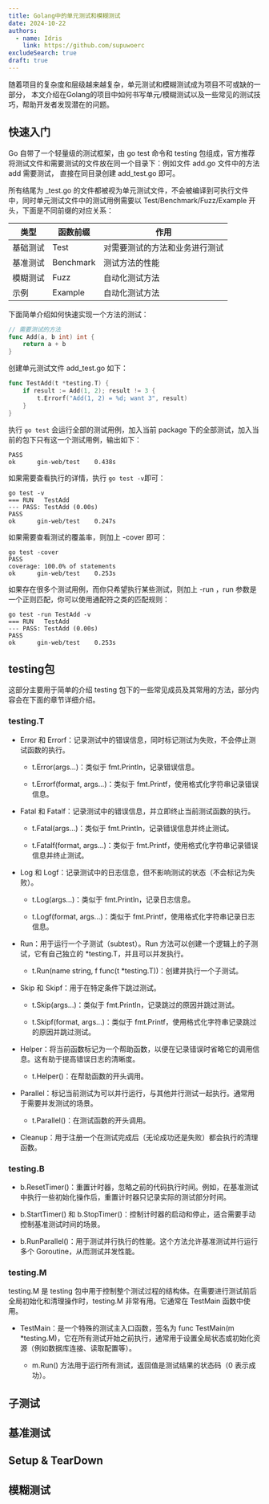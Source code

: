 ```yaml
---
title: Golang中的单元测试和模糊测试
date: 2024-10-22
authors:
  - name: Idris
    link: https://github.com/supuwoerc
excludeSearch: true
draft: true
---
```


随着项目的复杂度和层级越来越复杂，单元测试和模糊测试成为项目不可或缺的一部分，
本文介绍在Golang的项目中如何书写单元/模糊测试以及一些常见的测试技巧，帮助开发者发现潜在的问题。
<!--more-->

## 快速入门

Go 自带了一个轻量级的测试框架，由 go test 命令和 testing 包组成，官方推荐将测试文件和需要测试的文件放在同一个目录下：例如文件 add.go 文件中的方法 add 需要测试，
直接在同目录创建 add_test.go 即可。

所有结尾为 _test.go 的文件都被视为单元测试文件，不会被编译到可执行文件中，同时单元测试文件中的测试用例需要以 Test/Benchmark/Fuzz/Example 开头，下面是不同前缀的对应关系：

| 类型   | 函数前缀      | 作用              |
|------|-----------|-----------------|
| 基础测试 | Test      | 对需要测试的方法和业务进行测试 |
| 基准测试 | Benchmark | 测试方法的性能         |
| 模糊测试 | Fuzz      | 自动化测试方法         |
| 示例   | Example   | 自动化测试方法         |

下面简单介绍如何快速实现一个方法的测试：
```go {filename="add.go"}
// 需要测试的方法
func Add(a, b int) int {
    return a + b
}
```
创建单元测试文件 add_test.go 如下：
```go {filename="add_test.go"}
func TestAdd(t *testing.T) {
	if result := Add(1, 2); result != 3 {
		t.Errorf("Add(1, 2) = %d; want 3", result)
	}
}
```

执行 `go test` 会运行全部的测试用例，加入当前 package 下的全部测试，加入当前的包下只有这一个测试用例，输出如下：
```shell
PASS
ok      gin-web/test    0.438s
```

如果需要查看执行的详情，执行 `go test -v`即可：
```shell
go test -v
=== RUN   TestAdd
--- PASS: TestAdd (0.00s)
PASS
ok      gin-web/test    0.247s
```

如果需要查看测试的覆盖率，则加上 -cover 即可：
```shell
go test -cover
PASS
coverage: 100.0% of statements
ok      gin-web/test    0.253s
```

如果存在很多个测试用例，而你只希望执行某些测试，则加上 -run ，run 参数是一个正则匹配，你可以使用通配符之类的匹配规则：
```shell
go test -run TestAdd -v
=== RUN   TestAdd
--- PASS: TestAdd (0.00s)
PASS
ok      gin-web/test    0.253s
```
## testing包

这部分主要用于简单的介绍 testing 包下的一些常见成员及其常用的方法，部分内容会在下面的章节详细介绍。

### testing.T

* Error 和 Errorf：记录测试中的错误信息，同时标记测试为失败，不会停止测试函数的执行。

  * t.Error(args...)：类似于 fmt.Println，记录错误信息。
  
  * t.Errorf(format, args...)：类似于 fmt.Printf，使用格式化字符串记录错误信息。

* Fatal 和 Fatalf：记录测试中的错误信息，并立即终止当前测试函数的执行。

  * t.Fatal(args...)：类似于 fmt.Println，记录错误信息并终止测试。
  
  * t.Fatalf(format, args...)：类似于 fmt.Printf，使用格式化字符串记录错误信息并终止测试。

* Log 和 Logf：记录测试中的日志信息，但不影响测试的状态（不会标记为失败）。

  * t.Log(args...)：类似于 fmt.Println，记录日志信息。
  
  * t.Logf(format, args...)：类似于 fmt.Printf，使用格式化字符串记录日志信息。

* Run：用于运行一个子测试（subtest）。Run 方法可以创建一个逻辑上的子测试，它有自己独立的 *testing.T，并且可以并发执行。

  * t.Run(name string, f func(t *testing.T))：创建并执行一个子测试。

* Skip 和 Skipf：用于在特定条件下跳过测试。
  
  * t.Skip(args...)：类似于 fmt.Println，记录跳过的原因并跳过测试。
  
  * t.Skipf(format, args...)：类似于 fmt.Printf，使用格式化字符串记录跳过的原因并跳过测试。

* Helper：将当前函数标记为一个帮助函数，以便在记录错误时省略它的调用信息。这有助于提高错误日志的清晰度。
  
  * t.Helper()：在帮助函数的开头调用。

* Parallel：标记当前测试为可以并行运行，与其他并行测试一起执行。通常用于需要并发测试的场景。

  * t.Parallel()：在测试函数的开头调用。

* Cleanup：用于注册一个在测试完成后（无论成功还是失败）都会执行的清理函数。

    

### testing.B

* b.ResetTimer()：重置计时器，忽略之前的代码执行时间。例如，在基准测试中执行一些初始化操作后，重置计时器只记录实际的测试部分时间。

* b.StartTimer() 和 b.StopTimer()：控制计时器的启动和停止，适合需要手动控制基准测试时间的场景。

* b.RunParallel()：用于测试并行执行的性能。这个方法允许基准测试并行运行多个 Goroutine，从而测试并发性能。

### testing.M

testing.M 是 testing 包中用于控制整个测试过程的结构体。在需要进行测试前后全局初始化和清理操作时，testing.M 非常有用。它通常在 TestMain 函数中使用。

* TestMain：是一个特殊的测试主入口函数，签名为 func TestMain(m *testing.M)，它在所有测试开始之前执行，通常用于设置全局状态或初始化资源（例如数据库连接、读取配置等）。

  * m.Run() 方法用于运行所有测试，返回值是测试结果的状态码（0 表示成功）。

## 子测试
## 基准测试
## Setup & TearDown
## 模糊测试
